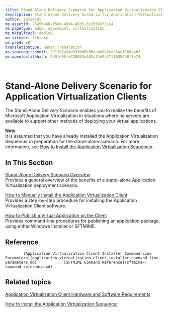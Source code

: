 ```yaml
---
title: Stand-Alone Delivery Scenario for Application Virtualization Clients
description: Stand-Alone Delivery Scenario for Application Virtualization Clients
author: jamiejdt
ms.assetid: 7545b468-f58a-4504-a6d5-3c2d303731c4
ms.pagetype: mdop, appcompat, virtualization
ms.mktglfcycl: deploy
ms.sitesec: library
ms.prod: w8
translationtype: Human Translation
ms.sourcegitcommit: 2d1f98a24d9330d6b3bce488b2cac6ac11b5e4bf
ms.openlocfilehash: 2d9fe95fe428951e402c13e9af7f1635448ffe74

---
```



# Stand-Alone Delivery Scenario for Application Virtualization Clients


The Stand-Alone Delivery Scenario enables you to realize the benefits of Microsoft Application Virtualization in situations where no servers are available to support other methods of deploying your virtual applications.

**Note**  
It is assumed that you have already installed the Application Virtualization Sequencer in preparation for the stand-alone scenario. For more information, see [How to Install the Application Virtualization Sequencer](how-to-install-the-application-virtualization-sequencer.md).

 

## In This Section


<a href="" id="stand-alone-delivery-scenario-overview"></a>[Stand-Alone Delivery Scenario Overview](stand-alone-delivery-scenario-overview.md)  
Provides a general overview of the benefits of a stand-alone Application Virtualization deployment scenario.

<a href="" id="how-to-manually-install-the-application-virtualization-client"></a>[How to Manually Install the Application Virtualization Client](how-to-manually-install-the-application-virtualization-client.md)  
Provides a step-by-step procedure for installing the Application Virtualization Client software.

<a href="" id="how-to-publish-a-virtual-application-on-the-client"></a>[How to Publish a Virtual Application on the Client](how-to-publish-a-virtual-application-on-the-client.md)  
Provides command-line procedures for publishing an application package, using either Windows Installer or SFTMIME.

## Reference



            [Application Virtualization Client Installer Command-Line Parameters](application-virtualization-client-installer-command-line-parameters.md)            [SFTMIME Command Reference](sftmime--command-reference.md)
          

## Related topics


[Application Virtualization Client Hardware and Software Requirements](application-virtualization-client-hardware-and-software-requirements.md)

[How to Install the Application Virtualization Sequencer](how-to-install-the-application-virtualization-sequencer.md)

 

 








<!--HONumber=Jun16_HO4-->


